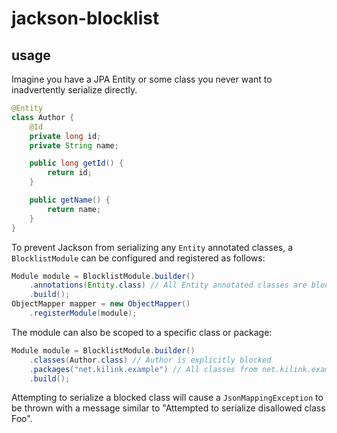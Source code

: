 # jackson-blocklist

## usage

Imagine you have a JPA Entity or some class you never want to inadvertently serialize directly.

```java
@Entity
class Author {
    @Id
    private long id;
    private String name;

    public long getId() {
        return id;
    }

    public getName() {
        return name;
    }
}
```

To prevent Jackson from serializing any `Entity` annotated classes, a `BlocklistModule` can be configured and registered as follows:

```java
Module module = BlocklistModule.builder()
    .annotations(Entity.class) // All Entity annotated classes are blocked
    .build();
ObjectMapper mapper = new ObjectMapper()
    .registerModule(module);
```
The module can also be scoped to a specific class or package:

```java
Module module = BlocklistModule.builder()
    .classes(Author.class) // Author is explicitly blocked
    .packages("net.kilink.example") // All classes from net.kilink.example are blocked
    .build();
```
Attempting to serialize a blocked class will cause a `JsonMappingException` to be thrown with a message similar to "Attempted to serialize disallowed class Foo".
